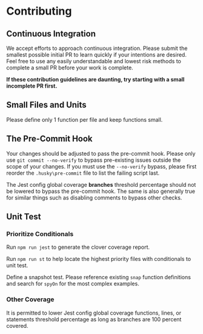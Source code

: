 # Contributing

## Continuous Integration

We accept efforts to approach continuous integration. Please submit the smallest possible initial PR to learn quickly if your intentions are desired. Feel free to use any easily understandable and lowest risk methods to complete a small PR before your work is complete.

**If these contribution guidelines are daunting, try starting with a small incomplete PR first.**

## Small Files and Units

Please define only 1 function per file and keep functions small.

## The Pre-Commit Hook

Your changes should be adjusted to pass the pre-commit hook. Please only use `git commit --no-verify` to bypass pre-existing issues outside the scope of your changes. If you must use the `--no-verify` bypass, please first reorder the `.husky\pre-commit` file to list the failing script last.

The Jest config global coverage **branches** threshold percentage should not be lowered to bypass the pre-commit hook. The same is also generally true for similar things such as disabling comments to bypass other checks.

## Unit Test

### Prioritize Conditionals

Run `npm run jest` to generate the clover coverage report.

Run `npm run st` to help locate the highest priority files with conditionals to unit test.

Define a snapshot test. Please reference existing `snap` function definitions and search for `spyOn` for the most complex examples.

### Other Coverage

It is permitted to lower Jest config global coverage functions, lines, or statements threshold percentage as long as branches are 100 percent covered.
